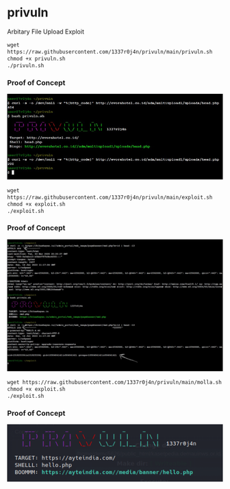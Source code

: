 # privuln
Arbitary File Upload Exploit

```
wget https://raw.githubusercontent.com/1337r0j4n/privuln/main/privuln.sh
chmod +x privuln.sh
./privuln.sh
```
### Proof of Concept
<img src="https://raw.githubusercontent.com/1337r0j4n/privuln/main/poc.jpeg">

```
wget https://raw.githubusercontent.com/1337r0j4n/privuln/main/exploit.sh
chmod +x exploit.sh
./exploit.sh
```
### Proof of Concept
<img src="https://raw.githubusercontent.com/1337r0j4n/privuln/main/exploit.jpeg">

```
wget https://raw.githubusercontent.com/1337r0j4n/privuln/main/molla.sh
chmod +x exploit.sh
./exploit.sh
```
### Proof of Concept
<img src="https://raw.githubusercontent.com/1337r0j4n/privuln/main/molla-exploit-poc.png">
